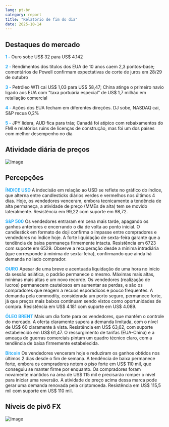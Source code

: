 ```yaml
---
lang: pt-br
category: report
title: "Relatório de fim do dia"
date: 2025-10-14
---
```



<h2>Destaques do mercado</h2>
<strong style="color: #2caef7;">1 - </strong> Ouro sobe US$ 32 para US$ 4.142


<strong style="color: #2caef7;">2 - </strong> Rendimentos dos títulos dos EUA de 10 anos caem 2,3 pontos-base; comentários de Powell confirmam expectativas de corte de juros em 28/29 de outubro

<strong style="color: #2caef7;">3 - </strong> Petróleo WTI cai US$ 1,03 para US$ 58,47; China atinge o primeiro navio ligado aos EUA com "taxa portuária especial" de US$ 1,7 milhão em retaliação comercial


<strong style="color: #2caef7;">4 - </strong> Ações dos EUA fecham em diferentes direções. DJ sobe, NASDAQ cai, S&P recua 0,2%


<strong style="color: #2caef7;">5 - </strong> JPY lidera, AUD fica para trás; Canadá foi atípico com rebaixamentos do FMI e relatórios ruins de licenças de construção, mas foi um dos países com melhor desempenho no dia



<h2>Atividade diária de preços</h2>
<img src="https://markleighedu.github.io/img/Oct-2025/14-Oct-2025/price.jpg" alt="Image"/>

<h2>Percepções</h2>
<strong style="color: #2caef7;">ÍNDICE USD</strong> A indecisão em relação ao USD se reflete no gráfico do índice, que alterna entre candlesticks diários verdes e vermelhos nos últimos 4 dias. Hoje, os vendedores venceram, embora tecnicamente a tendência de alta permaneça, a atividade de preço (MMEs de alta) tem se movido lateralmente. Resistência em 99,22 com suporte em 98,72.

<strong style="color: #2caef7;">S&P 500</strong> Os vendedores entraram em cena mais tarde, apagando os ganhos anteriores e encerrando o dia de volta ao ponto inicial. O candlestick em formato de doji confirma o impasse entre compradores e vendedores no índice hoje. A forte liquidação de sexta-feira garante que a tendência de baixa permaneça firmemente intacta. Resistência em 6723 com suporte em 6529. Observe a recuperação desde a mínima intradiária (que corresponde à mínima de sexta-feira), confirmando que ainda há demanda no lado comprador.

<strong style="color: #2caef7;">OURO</strong> Apesar de uma breve e acentuada liquidação de uma hora no início da sessão asiática, o padrão permanece o mesmo. Máximas mais altas, mínimas mais altas e um novo recorde. Os vendedores (realização de lucros) permanecem cautelosos em aumentar as perdas, e são os compradores que reagem a recuos esporádicos e pouco frequentes. A demanda pela commodity, considerada um porto seguro, permanece forte, já que preços mais baixos continuam sendo vistos como oportunidades de compra. Resistência em US$ 4.181 com suporte em US$ 4.089.

<strong style="color: #2caef7;">ÓLEO BRENT</strong> Mais um dia forte para os vendedores, que mantêm o controle do mercado. A oferta claramente supera a demanda limitada, com o nível de US$ 60 claramente à vista. Resistência em US$ 63,62, com suporte estabelecido em US$ 61,47. O ressurgimento de tarifas (EUA-China) e a ameaça de guerras comerciais pintam um quadro técnico claro, com a tendência de baixa firmemente estabelecida.

<strong style="color: #2caef7;">Bitcoin</strong> Os vendedores venceram hoje e reduziram os ganhos obtidos nos últimos 2 dias desde o fim de semana. A tendência de baixa permanece forte, embora os compradores notem o piso forte em US$ 110 mil, que conseguiu se manter firme por enquanto. Os compradores foram novamente mantidos na área de US$ 115 mil e precisarão romper o nível para iniciar uma reversão. A atividade de preço acima dessa marca pode gerar uma demanda renovada pela criptomoeda. Resistência em US$ 115,5 mil com suporte em US$ 110 mil.



<h2>Níveis de pivô FX</h2>
<img src="https://markleighedu.github.io/img/Oct-2025/14-Oct-2025/pivot.jpg" alt="Image"/>